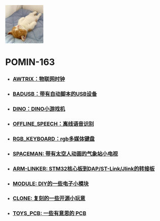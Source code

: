 <img src=".\\Other\\Avatar.jpg" width="120" height="120"></img>

# POMIN-163
- ### [AWTRIX：物联网时钟](./AWTRIX)

- ### [BADUSB：带有自动脚本的USB设备](./BADUSB)

- ### [DINO：DINO小游戏机](./DINO)

- ### [OFFLINE_SPEECH：离线语音识别](./OFFLINE_SPEECH)

- ### [RGB_KEYBOARD：rgb多媒体键盘](./RGB_KEYBOARD)

- ### [SPACEMAN: 带有太空人动画的气象站小电视](./SPACEMAN)

- ### [ARM-LINKER: STM32核心板到DAP/ST-Link/Jlink的转接板](./ARM-LINKER)

- ### [MODULE: DIY的一些电子小模块](./MODULE)

- ### [CLONE: 复刻的一些开源小玩意](./CLONE)

- ### [TOYS_PCB: 一些有意思的 PCB](./TOYS_PCB)



